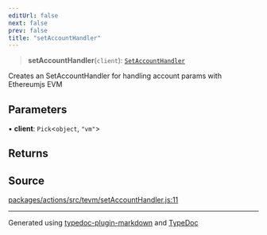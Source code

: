```yaml
---
editUrl: false
next: false
prev: false
title: "setAccountHandler"
---
```


> **setAccountHandler**(`client`): [`SetAccountHandler`](/reference/tevm/actions-types/type-aliases/setaccounthandler/)

Creates an SetAccountHandler for handling account params with Ethereumjs EVM

## Parameters

▪ **client**: `Pick`\<`object`, `"vm"`\>

## Returns

## Source

[packages/actions/src/tevm/setAccountHandler.js:11](https://github.com/evmts/tevm-monorepo/blob/main/packages/actions/src/tevm/setAccountHandler.js#L11)

***
Generated using [typedoc-plugin-markdown](https://www.npmjs.com/package/typedoc-plugin-markdown) and [TypeDoc](https://typedoc.org/)
